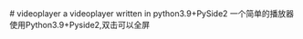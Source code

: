 <meta name="google-site-verification" content="I7ICkioKeni3q9Hvt3XiMX9BCuV5Tx6hv4ZIR_aUMRg" />
# videoplayer
a videoplayer written in python3.9+PySide2
一个简单的播放器使用Python3.9+Pyside2,双击可以全屏
